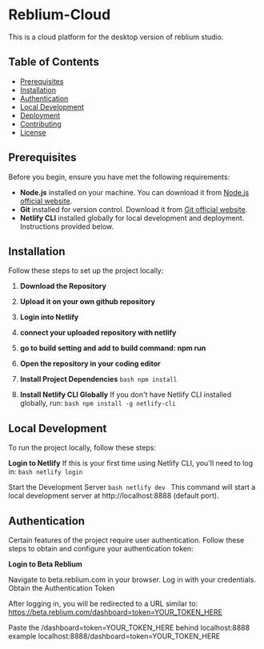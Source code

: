 # Reblium-Cloud

This is a cloud platform for the desktop version of reblium studio.

## Table of Contents

- [Prerequisites](#prerequisites)
- [Installation](#installation)
- [Authentication](#authentication)
- [Local Development](#local-development)
- [Deployment](#deployment)
- [Contributing](#contributing)
- [License](#license)

## Prerequisites

Before you begin, ensure you have met the following requirements:

- **Node.js** installed on your machine. You can download it from [Node.js official website](https://nodejs.org/).
- **Git** installed for version control. Download it from [Git official website](https://git-scm.com/).
- **Netlify CLI** installed globally for local development and deployment. Instructions provided below.

## Installation

Follow these steps to set up the project locally:

1. **Download the Repository**

2. **Upload it on your own github repository**

3. **Login into Netlify**

4. **connect your uploaded repository with netlify**

5. **go to build setting and add to build command: npm run**

6. **Open the repository in your coding editor**

7. **Install Project Dependencies**
```bash npm install ```

8. **Install Netlify CLI Globally**
If you don't have Netlify CLI installed globally, run:
```bash npm install -g netlify-cli ```


## Local Development
To run the project locally, follow these steps:

**Login to Netlify**
If this is your first time using Netlify CLI, you'll need to log in:
```bash netlify login ```


Start the Development Server
```bash netlify dev ```
This command will start a local development server at http://localhost:8888 (default port).




## Authentication
Certain features of the project require user authentication. Follow these steps to obtain and configure your authentication token:

**Login to Beta Reblium**

Navigate to beta.reblium.com in your browser.
Log in with your credentials.
Obtain the Authentication Token

After logging in, you will be redirected to a URL similar to:
https://beta.reblium.com/dashboard=token=YOUR_TOKEN_HERE

Paste the /dashboard=token=YOUR_TOKEN_HERE behind localhost:8888
example localhost:8888/dashboard=token=YOUR_TOKEN_HERE


